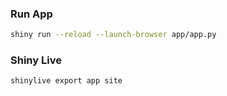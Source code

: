 
### Run App

```zsh
shiny run --reload --launch-browser app/app.py
```

### Shiny Live

```zsh
shinylive export app site
```
